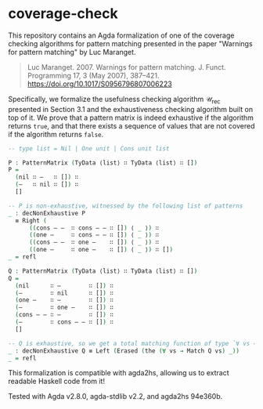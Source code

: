 # coverage-check

This repository contains an Agda formalization of one of the coverage checking algorithms for pattern matching presented in the paper "Warnings for pattern matching" by Luc Maranget.

> Luc Maranget. 2007. Warnings for pattern matching. J. Funct. Programming 17, 3 (May 2007), 387–421. <https://doi.org/10.1017/S0956796807006223>

Specifically, we formalize the usefulness checking algorithm $\mathcal{U}_\text{rec}$ presented in Section 3.1 and the exhaustiveness checking algorithm built on top of it.
We prove that a pattern matrix is indeed exhaustive if the algorithm returns `true`, and that there exists a sequence of values that are not covered if the algorithm returns `false`.

```agda
-- type list = Nil | One unit | Cons unit list

P : PatternMatrix (TyData ⟨list⟩ ∷ TyData ⟨list⟩ ∷ [])
P =
  (nil ∷ —   ∷ []) ∷
  (—   ∷ nil ∷ []) ∷
  []

-- P is non-exhaustive, witnessed by the following list of patterns
_ : decNonExhaustive P
  ≡ Right (
      ((cons — —  ∷ cons — — ∷ []) ⟨ _ ⟩) ∷
      ((one —     ∷ cons — — ∷ []) ⟨ _ ⟩) ∷
      ((cons — —  ∷ one —    ∷ []) ⟨ _ ⟩) ∷
      ((one —     ∷ one —    ∷ []) ⟨ _ ⟩) ∷ [])
_ = refl

Q : PatternMatrix (TyData ⟨list⟩ ∷ TyData ⟨list⟩ ∷ [])
Q =
  (nil      ∷ —        ∷ []) ∷
  (—        ∷ nil      ∷ []) ∷
  (one —    ∷ —        ∷ []) ∷
  (—        ∷ one —    ∷ []) ∷
  (cons — — ∷ —        ∷ []) ∷
  (—        ∷ cons — — ∷ []) ∷
  []

-- Q is exhaustive, so we get a total matching function of type `∀ vs → Match Q vs`
_ : decNonExhaustive Q ≡ Left (Erased (the (∀ vs → Match Q vs) _))
_ = refl
```

This formalization is compatible with agda2hs, allowing us to extract readable Haskell code from it!

Tested with Agda v2.8.0, agda-stdlib v2.2, and agda2hs 94e360b.
